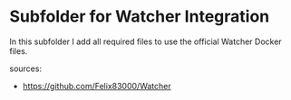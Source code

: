 # Subfolder for Watcher Integration
In this subfolder I add all required files to use the official Watcher Docker files.

sources:
- https://github.com/Felix83000/Watcher
        